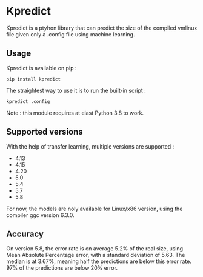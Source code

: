 # Kpredict

Kpredict is a ptyhon library that can predict the size of the compiled vmlinux file given only a .config file using machine learning.



## Usage

Kpredict is available on pip : 

```
pip install kpredict
```

The straightest way to use it is to run the built-in script : 

```
kpredict .config
```

Note : this module requires at elast Python 3.8 to work.

## Supported versions


With the help of transfer learning, multiple versions are supported : 

 * 4.13
 * 4.15
 * 4.20
 * 5.0
 * 5.4
 * 5.7
 * 5.8
 
For now, the models are noly available for Linux/x86 version, using the compiler ggc version 6.3.0.


## Accuracy

On version 5.8, the error rate is on average 5.2% of the real size, using Mean Absolute Percentage error, with a standard deviation of 5.63. The median is at 3.67%, meaning half the predictions are below this error rate. 97% of the predictions are below 20% error.
